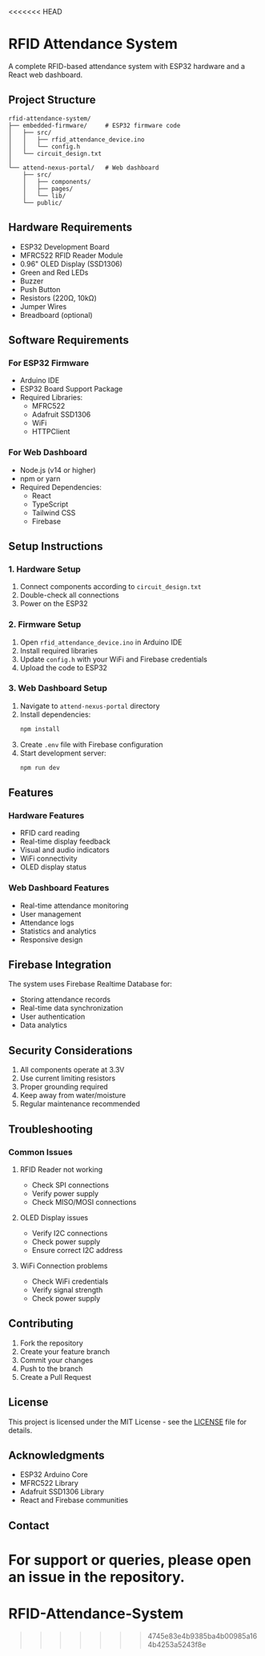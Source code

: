 <<<<<<< HEAD
# RFID Attendance System

A complete RFID-based attendance system with ESP32 hardware and a React web dashboard.

## Project Structure

```
rfid-attendance-system/
├── embedded-firmware/     # ESP32 firmware code
│   ├── src/
│   │   ├── rfid_attendance_device.ino
│   │   └── config.h
│   └── circuit_design.txt
│
└── attend-nexus-portal/   # Web dashboard
    ├── src/
    │   ├── components/
    │   ├── pages/
    │   └── lib/
    └── public/
```

## Hardware Requirements

- ESP32 Development Board
- MFRC522 RFID Reader Module
- 0.96" OLED Display (SSD1306)
- Green and Red LEDs
- Buzzer
- Push Button
- Resistors (220Ω, 10kΩ)
- Jumper Wires
- Breadboard (optional)

## Software Requirements

### For ESP32 Firmware
- Arduino IDE
- ESP32 Board Support Package
- Required Libraries:
  - MFRC522
  - Adafruit SSD1306
  - WiFi
  - HTTPClient

### For Web Dashboard
- Node.js (v14 or higher)
- npm or yarn
- Required Dependencies:
  - React
  - TypeScript
  - Tailwind CSS
  - Firebase

## Setup Instructions

### 1. Hardware Setup
1. Connect components according to `circuit_design.txt`
2. Double-check all connections
3. Power on the ESP32

### 2. Firmware Setup
1. Open `rfid_attendance_device.ino` in Arduino IDE
2. Install required libraries
3. Update `config.h` with your WiFi and Firebase credentials
4. Upload the code to ESP32

### 3. Web Dashboard Setup
1. Navigate to `attend-nexus-portal` directory
2. Install dependencies:
   ```bash
   npm install
   ```
3. Create `.env` file with Firebase configuration
4. Start development server:
   ```bash
   npm run dev
   ```

## Features

### Hardware Features
- RFID card reading
- Real-time display feedback
- Visual and audio indicators
- WiFi connectivity
- OLED display status

### Web Dashboard Features
- Real-time attendance monitoring
- User management
- Attendance logs
- Statistics and analytics
- Responsive design

## Firebase Integration

The system uses Firebase Realtime Database for:
- Storing attendance records
- Real-time data synchronization
- User authentication
- Data analytics

## Security Considerations

1. All components operate at 3.3V
2. Use current limiting resistors
3. Proper grounding required
4. Keep away from water/moisture
5. Regular maintenance recommended

## Troubleshooting

### Common Issues
1. RFID Reader not working
   - Check SPI connections
   - Verify power supply
   - Check MISO/MOSI connections

2. OLED Display issues
   - Verify I2C connections
   - Check power supply
   - Ensure correct I2C address

3. WiFi Connection problems
   - Check WiFi credentials
   - Verify signal strength
   - Check power supply

## Contributing

1. Fork the repository
2. Create your feature branch
3. Commit your changes
4. Push to the branch
5. Create a Pull Request

## License

This project is licensed under the MIT License - see the [LICENSE](LICENSE) file for details.

## Acknowledgments

- ESP32 Arduino Core
- MFRC522 Library
- Adafruit SSD1306 Library
- React and Firebase communities

## Contact

For support or queries, please open an issue in the repository.
=======
# RFID-Attendance-System
>>>>>>> 4745e83e4b9385ba4b00985a164b4253a5243f8e
